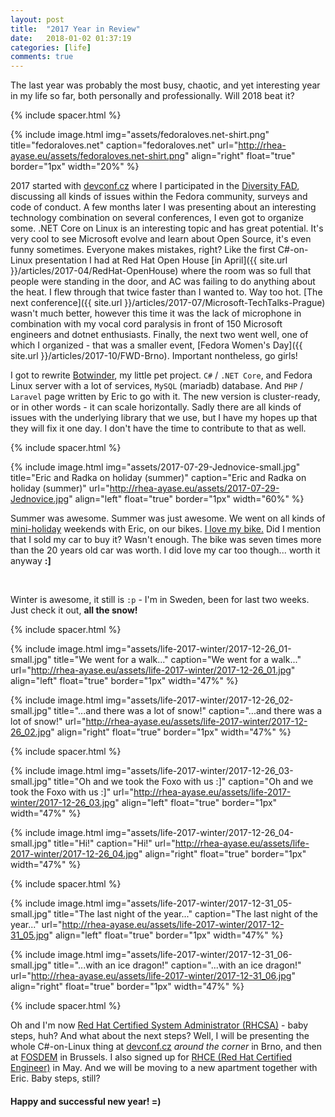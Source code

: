 ```yaml
---
layout: post
title:  "2017 Year in Review"
date:   2018-01-02 01:37:19
categories: [life]
comments: true
---
```

The last year was probably the most busy, chaotic, and yet interesting year in my life so far, both personally and professionally. Will 2018 beat it?

<!--more-->

{% include spacer.html %}

{% include image.html
  img="assets/fedoraloves.net-shirt.png"
  title="fedoraloves.net"
  caption="fedoraloves.net"
  url="http://rhea-ayase.eu/assets/fedoraloves.net-shirt.png"
  align="right"
  float="true"
  border="1px"
  width="20%"
%}

2017 started with [devconf.cz](http://devconf.cz/) where I participated in the [Diversity FAD](https://communityblog.fedoraproject.org/fedora-diversity-fad-2017/), discussing all kinds of issues within the Fedora community, surveys and code of conduct. A few months later I was presenting about an interesting technology combination on several conferences, I even got to organize some. .NET Core on Linux is an interesting topic and has great potential. It's very cool to see Microsoft evolve and learn about Open Source, it's even funny sometimes. Everyone makes mistakes, right? Like the first C#-on-Linux presentation I had at Red Hat Open House [in April]({{ site.url }}/articles/2017-04/RedHat-OpenHouse) where the room was so full that people were standing in the door, and AC was failing to do anything about the heat. I flew through that twice faster than I wanted to. Way too hot. [The next conference]({{ site.url }}/articles/2017-07/Microsoft-TechTalks-Prague) wasn't much better, however this time it was the lack of microphone in combination with my vocal cord paralysis in front of 150 Microsoft engineers and dotnet enthusiasts. Finally, the next two went well, one of which I organized - that was a smaller event, [Fedora Women's Day]({{ site.url }}/articles/2017-10/FWD-Brno). Important nontheless, go girls!

I got to rewrite [Botwinder](http://botwinder.info/docs), my little pet project. `C#` / `.NET Core`, and Fedora Linux server with a lot of services, `MySQL` (mariadb) database. And `PHP` / `Laravel` page written by Eric to go with it. The new version is cluster-ready, or in other words - it can scale horizontally. Sadly there are all kinds of issues with the underlying library that we use, but I have my hopes up that they will fix it one day. I don't have the time to contribute to that as well.

{% include spacer.html %}

{% include image.html
  img="assets/2017-07-29-Jednovice-small.jpg"
  title="Eric and Radka on holiday (summer)"
  caption="Eric and Radka on holiday (summer)"
  url="http://rhea-ayase.eu/assets/2017-07-29-Jednovice.jpg"
  align="left"
  float="true"
  border="1px"
  width="60%"
%}

Summer was awesome. Summer was just awesome. We went on all kinds of [mini-holiday](https://www.youtube.com/watch?v=9XBS2CLM4jk) weekends with Eric, on our bikes. [I love my bike.](https://www.youtube.com/watch?v=hZyzFQP1Rb8) Did I mention that I sold my car to buy it? Wasn't enough. The bike was seven times more than the 20 years old car was worth. I did love my car too though... worth it anyway **:]**

&nbsp;

Winter is awesome, it still is `:p` - I'm in Sweden, been for last two weeks. Just check it out, **all the snow!**

{% include spacer.html %}

{% include image.html
  img="assets/life-2017-winter/2017-12-26_01-small.jpg"
  title="We went for a walk..."
  caption="We went for a walk..."
  url="http://rhea-ayase.eu/assets/life-2017-winter/2017-12-26_01.jpg"
  align="left"
  float="true"
  border="1px"
  width="47%"
%}

{% include image.html
  img="assets/life-2017-winter/2017-12-26_02-small.jpg"
  title="...and there was a lot of snow!"
  caption="...and there was a lot of snow!"
  url="http://rhea-ayase.eu/assets/life-2017-winter/2017-12-26_02.jpg"
  align="right"
  float="true"
  border="1px"
  width="47%"
%}

{% include spacer.html %}

{% include image.html
  img="assets/life-2017-winter/2017-12-26_03-small.jpg"
  title="Oh and we took the Foxo with us :]"
  caption="Oh and we took the Foxo with us :]"
  url="http://rhea-ayase.eu/assets/life-2017-winter/2017-12-26_03.jpg"
  align="left"
  float="true"
  border="1px"
  width="47%"
%}

{% include image.html
  img="assets/life-2017-winter/2017-12-26_04-small.jpg"
  title="Hi!"
  caption="Hi!"
  url="http://rhea-ayase.eu/assets/life-2017-winter/2017-12-26_04.jpg"
  align="right"
  float="true"
  border="1px"
  width="47%"
%}

{% include spacer.html %}

{% include image.html
  img="assets/life-2017-winter/2017-12-31_05-small.jpg"
  title="The last night of the year..."
  caption="The last night of the year..."
  url="http://rhea-ayase.eu/assets/life-2017-winter/2017-12-31_05.jpg"
  align="left"
  float="true"
  border="1px"
  width="47%"
%}

{% include image.html
  img="assets/life-2017-winter/2017-12-31_06-small.jpg"
  title="...with an ice dragon!"
  caption="...with an ice dragon!"
  url="http://rhea-ayase.eu/assets/life-2017-winter/2017-12-31_06.jpg"
  align="right"
  float="true"
  border="1px"
  width="47%"
%}

{% include spacer.html %}

Oh and I'm now [Red Hat Certified System Administrator (RHCSA)](https://www.redhat.com/en/services/certification/rhcsa) - baby steps, huh? And what about the next steps? Well, I will be presenting the whole C#-on-Linux thing at [devconf.cz](http://devconf.cz/) _around the corner_ in Brno, and then at [FOSDEM](https://fosdem.org/2018/) in Brussels. I also signed up for [RHCE (Red Hat Certified Engineer)](https://www.redhat.com/en/services/certification/rhce) in May. And we will be moving to a new apartment together with Eric. Baby steps, still?

#### Happy and successful new year! =)

